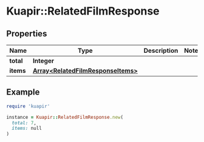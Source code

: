 # Kuapir::RelatedFilmResponse

## Properties

| Name | Type | Description | Notes |
| ---- | ---- | ----------- | ----- |
| **total** | **Integer** |  |  |
| **items** | [**Array&lt;RelatedFilmResponseItems&gt;**](RelatedFilmResponseItems.md) |  |  |

## Example

```ruby
require 'kuapir'

instance = Kuapir::RelatedFilmResponse.new(
  total: 7,
  items: null
)
```

